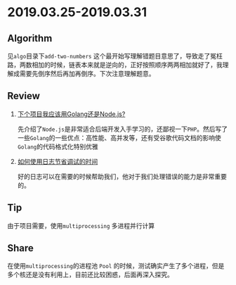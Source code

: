 # 2019.03.25-2019.03.31

## Algorithm

见`algo`目录下`add-two-numbers`
这个最开始写理解错题目意思了，导致走了冤枉路，两数相加的时候，链表本来就是逆向的，正好按照顺序两两相加就好了，我理解成需要先倒序然后再加再倒序。下次注意理解题意。

## Review

1. [下个项目我应该用Golang还是Node.js?](https://medium.com/@faith.chikwekwe/should-i-use-golang-or-node-js-for-my-next-app-e15d9c71358e)

   先介绍了`Node.js`是非常适合后端开发入手学习的，还鄙视一下`PHP`。然后写了一些`Golang`的一些优点：高性能、高并发等，还有受谷歌代码文档的影响使`Golang`的代码格式化特别优雅

2. [如何使用日志节省调试的时间](https://medium.freecodecamp.org/how-to-save-hours-of-debugging-with-logs-6989cc533370)

   好的日志可以在需要的时候帮助我们，他对于我们处理错误的能力是非常重要的。

## Tip

由于项目需要，使用`multiprocessing` 多进程并行计算

## Share

在使用`multiprocessing`的进程池 `Pool` 的时候，测试确实产生了多个进程，但是多个核还是没有利用上，目前还比较困惑，后面再深入探究。